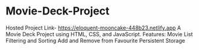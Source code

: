 # Movie-Deck-Project
Hosted Project Link- https://eloquent-mooncake-448b23.netlify.app
A Movie Deck Project using HTML, CSS, and JavaScript. 
Features:
Movie List
Filtering and Sorting
Add and Remove from Favourite
Persistent Storage
